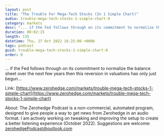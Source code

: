 ```yaml
---
layout: post
title: "The Trouble For Mega-Tech Stocks (In 1 Simple Chart)"
audio: trouble-mega-tech-stocks-1-simple-chart-0
category: markets
desc: "... if the Fed follows through on its commitment to normalize the balance sheet over the next few years then this reversion in valuations has only just begun..."
duration: 00:02:15
length: 135
datetime: Thu, 27 Oct 2022 16:25:00 +0000
tags: podcast
guid: trouble-mega-tech-stocks-1-simple-chart-0
order: 0
---
```

... if the Fed follows through on its commitment to normalize the balance sheet over the next few years then this reversion in valuations has only just begun...

Link: [https://www.zerohedge.com/markets/trouble-mega-tech-stocks-1-simple-chart](https://www.zerohedge.com/markets/trouble-mega-tech-stocks-1-simple-chart)

About: The Zerohedge Podcast is a non-commercial, automated program, designed to give people a way to get news from Zerohedge in an audio format.  I am actively working on tweaking and improving the setup to create a better listening experience (October 2022).  Suggestions are welcome: [zerohedgePodcast@outlook.com](mailto:zerohedgePodcast@outlook.com)